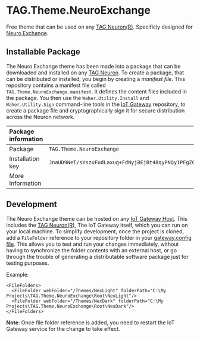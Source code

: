 # TAG.Theme.NeuroExchange

Free theme that can be used on any [TAG Neuron(R)](https://lab.tagroot.io/Documentation/Index.md). Specificly designed for [Neuro Exchange](https://neuro-exchange.com).

## Installable Package

The Neuro Exchange theme has been made into a package that can be downloaded and installed on any
[TAG Neuron](https://lab.tagroot.io/Documentation/Index.md). To create a package, that can be distributed or installed, you begin by creating
a _manifest file_. This repository contains a manifest file called `TAG.Theme.NeuroExchange.manifest`. It defines the content files included in the package.
You then use the `Waher.Utility.Install` and `Waher.Utility.Sign` command-line tools in the [IoT Gateway](https://github.com/PeterWaher/IoTGateway)
repository, to create a package file and cryptographically sign it for secure distribution across the Neuron network.

| Package information |                                                                                                                |
| :------------------ | :------------------------------------------------------------------------------------------------------------- |
| Package             | `TAG.Theme.NeuroExchange`                                                                                      |
| Installation key    | `JnaUD9NeT/sYszuFudLaxug+FdNyjBEjBt48qyPNQy1PFgZC03xeZmIDoA6q+CN93Jgrb1o6xkgAcbcc8ab6532a1e079630b5c8615771f1` |
| More Information    |                                                                                                                |

## Development

The Neuro Exchange theme can be hosted on any [IoT Gateway Host](https://github.com/PeterWaher/IoTGateway). This includes the
[TAG Neuron(R)](https://lab.tagroot.io/Documentation/Index.md), The IoT Gateway itself,
which you can run on your local machine. To simplify development, once the project is cloned, add a `FileFolder` reference
to your repository folder in your [gateway.config file](https://lab.tagroot.io/Documentation/IoTGateway/GatewayConfig.md).
This allows you to test and run your changes immediately, without having to synchronize the folder contents with an external
host, or go through the trouble of generating a distributable software package just for testing purposes.

Example:

```
<FileFolders>
  <FileFolder webFolder="/Themes/NexLight" folderPath="C:\My Projects\TAG.Theme.NeuroExchange\Root\NexLight"/>
  <FileFolder webFolder="/Themes/NexDark" folderPath="C:\My Projects\TAG.Theme.NeuroExchange\Root\NexDark"/>
</FileFolders>
```

**Note**: Once file folder reference is added, you need to restart the IoT Gateway service for the change to take effect.
